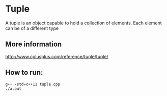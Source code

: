 # Tuple

A tuple is an object capable to hold a collection of elements. Each element can be of a different type

## More information

http://www.cplusplus.com/reference/tuple/tuple/

## How to run:
```
g++ -std=c++11 tuple.cpp
./a.out
```